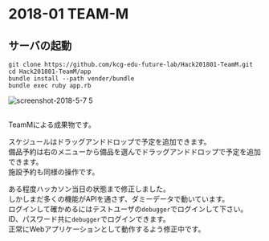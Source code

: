 # 2018-01 TEAM-M

## サーバの起動

```
git clone https://github.com/kcg-edu-future-lab/Hack201801-TeamM.git
cd Hack201801-TeamM/app
bundle install --path vender/bundle
bundle exec ruby app.rb
```

![screenshot-2018-5-7 5](https://user-images.githubusercontent.com/12947868/39707746-382fbbc8-5250-11e8-9025-06264ccff55c.png)

## 

TeamMによる成果物です。  

スケジュールはドラッグアンドドロップで予定を追加できます。  
備品予約は右のメニューから備品を選んでドラッグアンドドロップで予定を追加できます。  
施設予約も同様の操作です。

ある程度ハッカソン当日の状態まで修正しました。  
しかしまだ多くの機能がAPIを通さず、ダミーデータで動いています。  
ログインして確かめるにはテストユーザの`debugger`でログインして下さい。  
ID、パスワード共に`debugger`でログインできます。  
正常にWebアプリケーションとして動作するよう修正中です。
